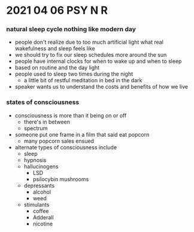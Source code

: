 # 2021 04 06 PSY N R
### natural sleep cycle nothing like modern day
- people don't realize due to too much artificial light what real wakefulness and sleep feels like
- we should try to fix our sleep schedules more around the sun
- people have internal clocks for when to wake up and when to sleep
- based on routine and the day light
- people used to sleep two times during the night
  - a little bit of restful meditation in bed in the dark
- speaker wants us to understand the costs and benefits of how we live

### states of consciousness
- consciousness is more than it being on or off
  - there's in between
  - spectrum
- someone put one frame in a film that said eat popcorn
  - many popcorn sales ensued
- alternate types of consciousness include
  - sleep
  - hypnosis
  - hallucinogens
    - LSD
    - psilocybin mushrooms
  - depressants
    - alcohol
    - weed
  - stimulants
    - coffee
    - Adderall
    - nicotine

